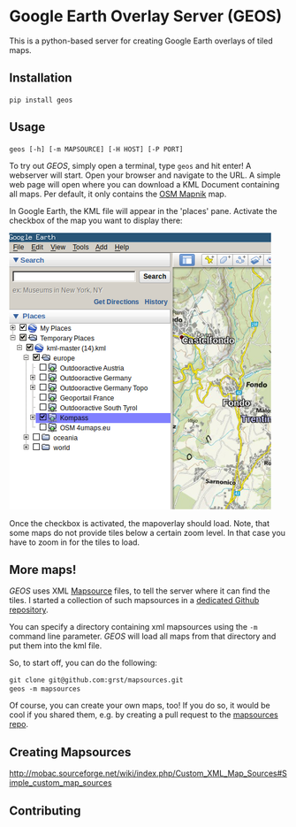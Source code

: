 # Google Earth Overlay Server (GEOS)
This is a python-based server for creating Google Earth overlays 
of tiled maps. 

## Installation
`pip install geos`

## Usage
`geos [-h] [-m MAPSOURCE] [-H HOST] [-P PORT]`

To try out *GEOS*, simply open a terminal, type `geos` and hit enter! A webserver will start. Open your browser and navigate to the URL. A simple web page will open where you can download a KML Document containing all maps. Per default, it only contains the [OSM Mapnik](https://wiki.openstreetmap.org/wiki/Mapnik) map. 

In Google Earth, the KML file will appear in the 'places' pane. Activate the checkbox
of the map you want to display there: 

![](doc/ge-places.png)

Once the checkbox is activated, the mapoverlay should load.
Note, that some maps do not provide tiles below a certain zoom level.
In that case you have to zoom in for the tiles to load. 

## More maps! 
*GEOS* uses XML [Mapsource](http://mobac.sourceforge.net/wiki/index.php/Custom_XML_Map_Sources#Simple_custom_map_sources
) files, to tell the server where it can find the tiles. I started a collection of such mapsources in a [dedicated Github repository](https://github.com/grst/mapsources). 

You can specify a directory containing xml mapsources using the `-m` command line parameter. *GEOS* will load all maps from that directory and put them into the kml file. 

So, to start off, you can do the following: 
```
git clone git@github.com:grst/mapsources.git
geos -m mapsources
```

Of course, you can create your own maps, too! If you do so, it would be cool if you shared them, e.g. by creating a pull request to the [mapsources repo](https://github.com/grst/mapsources). 

## Creating Mapsources
http://mobac.sourceforge.net/wiki/index.php/Custom_XML_Map_Sources#Simple_custom_map_sources

## Contributing
